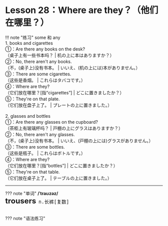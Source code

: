 # Lesson 28：Where are they？（他们在哪里？）

!!! note "练习"
    some 和 any<br>
    1. books and cigarettes<br>
    ①：Are there any books on the desk?<br>
    （桌子上有一些书本吗？ | 机の上に本はありますか？）<br>
    ②：No, there aren't any books.<br>
    （不，(桌子上)没有书本。 | いいえ、(机の上には)本がありません。）<br>
    ③：There are some cigarettes.<br>
    （这些是香烟。 | これらはタバコです。）<br>
    ④：Where are they?<br>
    （它们放在哪里？[指“cigarettes”] | どこに置きましたか？）<br>
    ⑤：They're on that plate.<br>
    （它们放在盘子上了。 | プレートの上に置きました。）<br>
    <br>
    2. glasses and bottles<br>
    ①：Are there any glasses on the cupboard?<br>
    （茶柜上有玻璃杯吗？ | 戸棚の上にグラスはありますか？）<br>
    ②：No, there aren't any glasses.<br>
    （不，(桌子上)没有书本。 | いいえ、(戸棚の上には)グラスがありません。）<br>
    ③：There are some bottles.<br>
    （这些是瓶子。 | これらはボトルです。）<br>
    ④：Where are they?<br>
    （它们放在哪里？[指“bottles”] | どこに置きましたか？）<br>
    ⑤：They're on that table.<br>
    （它们放在桌子上了。 | テーブルの上に置きました。）<br>


---
??? note "单词"
    **/ˈtraʊzəz/**<br>
    <font size=5>**trousers**</font>&nbsp;&nbsp;<font size=4>`n.长裤[复数]`</font><br>
    <br>


??? note "语法练习"

